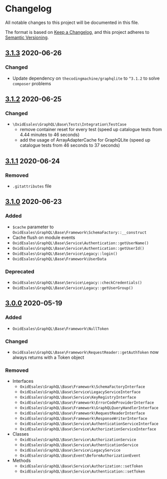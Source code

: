 # Changelog
All notable changes to this project will be documented in this file.

The format is based on [Keep a Changelog](https://keepachangelog.com/en/1.0.0/),
and this project adheres to [Semantic Versioning](https://semver.org/spec/v2.0.0.html).

## [3.1.3] 2020-06-26

### Changed

- Update dependency on `thecodingmachine/graphqlite` to `^3.1.2` to solve `composer` problems

## [3.1.2] 2020-06-25

### Changed

- `\OxidEsales\GraphQL\Base\Tests\Integration\TestCase`
   - remove container reset for every test (speed up catalogue tests from 4.44 minutes to 46 seconds)
   - add the usage of ArrayAdapterCache for GraphQLite (speed up catalogue tests from 46 seconds to 37 seconds)

## [3.1.1] 2020-06-24

### Removed

- `.gitattributes` file

## [3.1.0] 2020-06-23

### Added

- `$cache` parameter to `OxidEsales\GraphQL\Base\Framework\SchemaFactory::__construct`
- Cache flush on module events
- `OxidEsales\GraphQL\Base\Service\Authentication::getUserName()`
- `OxidEsales\GraphQL\Base\Service\Authentication::getUserId()`
- `OxidEsales\GraphQL\Base\Service\Legacy::login()`
- `OxidEsales\GraphQL\Base\Framework\UserData`

### Deprecated

- `OxidEsales\GraphQL\Base\Service\Legacy::checkCredentials()`
- `OxidEsales\GraphQL\Base\Service\Legacy::getUserGroup()`

## [3.0.0] 2020-05-19

### Added

- `OxidEsales\GraphQL\Base\Framework\NullToken`

### Changed

- `OxidEsales\GraphQL\Base\Framework\RequestReader::getAuthToken` now always returns with a Token object

### Removed

- Interfaces
    - `OxidEsales\GraphQL\Base\Framework\SchemaFactoryInterface`
    - `OxidEsales\GraphQL\Base\Service\LegacyServiceInterface`
    - `OxidEsales\GraphQL\Base\Service\KeyRegistryInterface`
    - `OxidEsales\GraphQL\Base\Framework\ErrorCodeProviderInterface`
    - `OxidEsales\GraphQL\Base\Framework\GraphQLQueryHandlerInterface`
    - `OxidEsales\GraphQL\Base\Framework\RequestReaderInterface`
    - `OxidEsales\GraphQL\Base\Framework\ResponseWriterInterface`
    - `OxidEsales\GraphQL\Base\Service\AuthenticationServiceInterface`
    - `OxidEsales\GraphQL\Base\Service\AuthorizationServiceInterface`
- Classes
    - `OxidEsales\GraphQL\Base\Service\AuthorizationService`
    - `OxidEsales\GraphQL\Base\Service\AuthenticationService`
    - `OxidEsales\GraphQL\Base\Service\LegacyService`
    - `OxidEsales\GraphQL\Base\Event\BeforeAuthorizationEvent`
- Methods
    - `OxidEsales\GraphQL\Base\Service\Authorization::setToken`
    - `OxidEsales\GraphQL\Base\Service\Authentication::setToken`

[3.1.3]: https://github.com/OXID-eSales/graphql-base-module/compare/v3.1.2...v3.1.3
[3.1.2]: https://github.com/OXID-eSales/graphql-base-module/compare/v3.1.1...v3.1.2
[3.1.1]: https://github.com/OXID-eSales/graphql-base-module/compare/v3.1.0...v3.1.1
[3.1.0]: https://github.com/OXID-eSales/graphql-base-module/compare/v3.0.0...v3.1.0
[3.0.0]: https://github.com/OXID-eSales/graphql-base-module/compare/v2.5.0...v3.0.0
